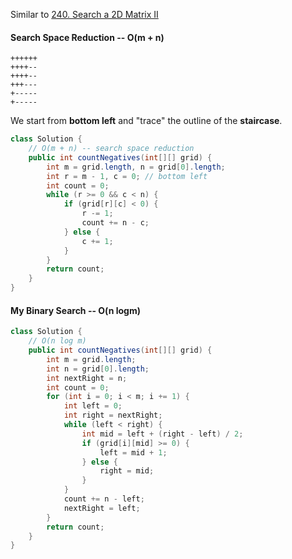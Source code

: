 Similar to [240. Search a 2D Matrix II](https://leetcode.com/problems/search-a-2d-matrix-ii)

#### Search Space Reduction -- O(m + n)

```
++++++
++++--
++++--
+++---
+-----
+-----
```

We start from **bottom left** and "trace" the outline of the **staircase**.

```java
class Solution {
    // O(m + n) -- search space reduction
    public int countNegatives(int[][] grid) {
        int m = grid.length, n = grid[0].length;
        int r = m - 1, c = 0; // bottom left
        int count = 0;
        while (r >= 0 && c < n) {
            if (grid[r][c] < 0) {
                r -= 1;
                count += n - c;
            } else {
                c += 1;
            }
        }        
        return count;
    }
}
```



#### My Binary Search -- O(n logm)

```java
class Solution {
    // O(n log m)
    public int countNegatives(int[][] grid) {
        int m = grid.length;
        int n = grid[0].length;
        int nextRight = n;
        int count = 0;
        for (int i = 0; i < m; i += 1) {
            int left = 0;
            int right = nextRight;
            while (left < right) {
                int mid = left + (right - left) / 2;
                if (grid[i][mid] >= 0) {
                    left = mid + 1;
                } else {
                    right = mid;
                }
            }
            count += n - left;
            nextRight = left;
        }
        return count;
    }
}
```

